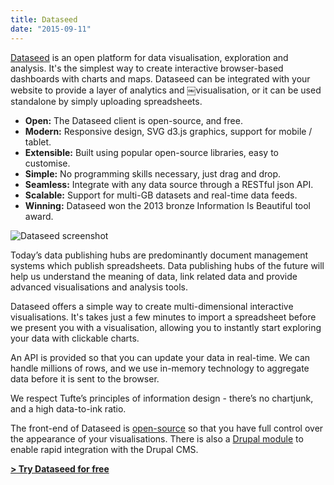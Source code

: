 ```yaml
---
title: Dataseed
date: "2015-09-11"
---
```


[Dataseed](http://getdataseed.com) is an open platform for data visualisation, exploration and analysis. It's the simplest way to create interactive browser-based dashboards with charts and maps. Dataseed can be integrated with your website to provide a layer of analytics and ￼visualisation, or it can be used standalone by simply uploading spreadsheets.

*   **Open:** The Dataseed client is open-source, and free.
*   **Modern:** Responsive design, SVG d3.js graphics, support for mobile / tablet.
*   **Extensible:** Built using popular open-source libraries, easy to customise.
*   **Simple:** No programming skills necessary, just drag and drop.
*   **Seamless:** Integrate with any data source through a RESTful json API.
*   **Scalable:** Support for multi-GB datasets and real-time data feeds.
*   **Winning:** Dataseed won the 2013 bronze Information Is Beautiful tool award.

![](/img/dataseed-ipad.jpg "Dataseed screenshot") 

Today’s data publishing hubs are predominantly document management systems which publish spreadsheets. Data publishing hubs of the future will help us understand the meaning of data, link related data and provide advanced visualisations and analysis tools. 

Dataseed offers a simple way to create multi-dimensional interactive visualisations. It's takes just a few minutes to import a spreadsheet before we present you with a visualisation, allowing you to instantly start exploring your data with clickable charts. 

An API is provided so that you can update your data in real-time.  We can handle millions of rows, and we use in-memory technology to aggregate data before it is sent to the browser.

We respect Tufte’s principles of information design - there’s no chartjunk, and a high data-to-ink ratio. 

The front-end of Dataseed is [open-source](https://github.com/dataseed/dataseed-visualisation) so that you have full control over the appearance of your visualisations. There is also a [Drupal module](https://drupal.org/project/dataseed) to enable rapid integration with the Drupal CMS.  

**[> Try Dataseed for free](http://getdataseed.com)**